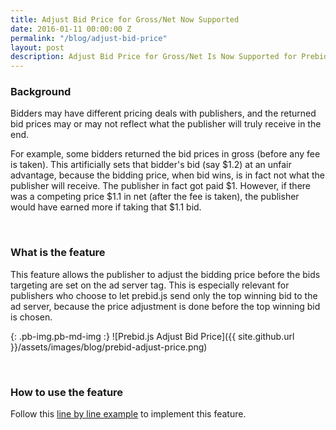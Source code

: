 ```yaml
---
title: Adjust Bid Price for Gross/Net Now Supported
date: 2016-01-11 00:00:00 Z
permalink: "/blog/adjust-bid-price"
layout: post
description: Adjust Bid Price for Gross/Net Is Now Supported for Prebid.js
---
```


### Background

Bidders may have different pricing deals with publishers, and the returned bid prices may or may not reflect what the publisher will truly receive in the end. 

For example, some bidders returned the bid prices in gross (before any fee is taken). This artificially sets that bidder's bid (say $1.2) at an unfair advantage, because the bidding price, when bid wins, is in fact not what the publisher will receive. The publisher in fact got paid $1. However, if there was a competing price $1.1 in net (after the fee is taken), the publisher would have earned more if taking that $1.1 bid.

<br>

### What is the feature

This feature allows the publisher to adjust the bidding price before the bids targeting are set on the ad server tag. This is especially relevant for publishers who choose to let prebid.js send only the top winning bid to the ad server, because the price adjustment is done before the top winning bid is chosen. 

{: .pb-img.pb-md-img :}
![Prebid.js Adjust Bid Price]({{ site.github.url }}/assets/images/blog/prebid-adjust-price.png)

<br>

### How to use the feature

Follow this [line by line example](/dev-docs/examples/adjust-price.html) to implement this feature.

